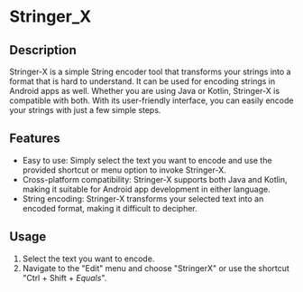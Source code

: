 # Stringer_X

## Description

Stringer-X is a simple String encoder tool that transforms your strings into a format that is hard to understand. It can be used for encoding strings in Android apps as well. Whether you are using Java or Kotlin, Stringer-X is compatible with both. With its user-friendly interface, you can easily encode your strings with just a few simple steps.

## Features

- Easy to use: Simply select the text you want to encode and use the provided shortcut or menu option to invoke Stringer-X.
- Cross-platform compatibility: Stringer-X supports both Java and Kotlin, making it suitable for Android app development in either language.
- String encoding: Stringer-X transforms your selected text into an encoded format, making it difficult to decipher.

## Usage

1. Select the text you want to encode.
2. Navigate to the "Edit" menu and choose "StringerX" or use the shortcut "Ctrl + Shift +  *Equals*".